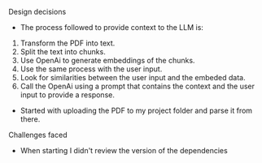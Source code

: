 Design decisions
- The process followed to provide context to the LLM is:
 1) Transform the PDF into text. 
 2) Split the text into chunks.
 3) Use OpenAi to generate embeddings of the chunks.
 4) Use the same process with the user input.
 5) Look for similarities between the user input and the embeded data.
 6) Call the OpenAi using a prompt that contains the context and the user input to provide a response.
  
- Started with uploading the PDF to my project folder and parse it from there.


Challenges faced
- When starting I didn't review the version of the dependencies 